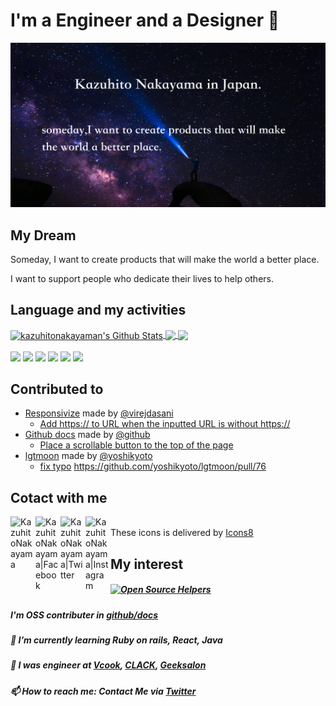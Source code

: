 # I'm a Engineer and a Designer 🙋‍
<img src="./images/Github_profile_img.png">

## My Dream
Someday, I want to create products that will make the world a better place.

I want to support people who dedicate their lives to help others.

## Language and my activities
<a href="https://github.com/anuraghazra/github-readme-stats">
  <img align="center" alt="kazuhitonakayaman's Github Stats" src="https://github-readme-stats.vercel.app/api?username=kazuhitonakayama&show_icons=true&hide_border=true&count_private=true&include_all_commits=true&bg_color=30,e96443,904e95&title_color=fff&text_color=fff&icon_color=fff" />
</a>
<a href="https://github.com/anuraghazra/github-readme-stats">
  <img align="center" src="https://github-readme-stats.anuraghazra1.vercel.app/api/top-langs/?username=kazuhitonakayama&hide_border=true&layout=compact&bg_color=30,e96443,904e95&title_color=fff&text_color=fff&icon_color=fff"" />
</a>
<a href="https://github.com/anuraghazra/github-readme-stats">
  <img align="center" src="https://github-profile-trophy.vercel.app/?username=kazuhitonakayama&theme=monokai" />
</a>

<br>
<br>
<span><img width="30px" src="https://img.icons8.com/dusk/128/000000/html-5.png"/></span>
<span><img width="30px" src="https://img.icons8.com/dusk/64/000000/css3.png"/></span>
<span><img width="30px" src="https://img.icons8.com/dusk/64/000000/javascript.png"/></span>
<span><img width="30px" src="https://img.icons8.com/dusk/128/000000/wordpress.png"/></span>
<span><img width="30px" src="https://img.icons8.com/bubbles/100/000000/react.png"/></span>
<span><img width="30px" src="https://img.icons8.com/dusk/128/000000/java-coffee-cup-logo.png"/></span>

                                                                   

## Contributed to 

- [Responsivize](https://github.com/virejdasani/Responsivize) made by [@virejdasani](https://github.com/virejdasani)  
  - [Add https:// to URL when the inputted URL is without https://](https://github.com/virejdasani/Responsivize/pull/9)
- [Github docs](https://github.com/github/docs) made by [@github](https://github.com/github)
  - [Place a scrollable button to the top of the page](https://github.com/github/docs/pull/2243)
- [lgtmoon](https://github.com/yoshikyoto/lgtmoon) made by [@yoshikyoto](https://github.com/yoshikyoto)
  - [fix typo](https://github.com/yoshikyoto/lgtmoon/pull/76)
https://github.com/yoshikyoto/lgtmoon/pull/76
                                                                              
## Cotact with me

<a href="https://k-creative.tech"><img align="left" alt="KazuhitoNakayama" width="40px" src="https://img.icons8.com/clouds/100/000000/globe.png" /></a>
<a href="https://www.facebook.com/profile.php?id=100017914184991"><img align="left" alt="KazuhitoNakayama|Facebook" width="40px" src="https://img.icons8.com/clouds/100/000000/facebook-new.png" /></a>
<a href="https://twitter.com/facultyoflaw11"><img align="left" alt="KazuhitoNakayama|Twitter" width="40px" src="https://img.icons8.com/clouds/100/000000/twitter.png" /></a>
<a href="https://www.instagram.com/kazuhito_nakayama/"><img align="left" alt="KazuhitoNakayama|Instagram" width="40px" src="https://img.icons8.com/clouds/100/000000/instagram-new.png" /></a>
<br>
These icons is delivered by [Icons8](https://icons8.com/)

## My interest

##### [![Open Source Helpers](https://www.codetriage.com/rails/rails/badges/users.svg)](https://www.codetriage.com/rails/rails)
##### I'm OSS contributer in [github/docs](https://github.com/github/docs/)
##### 🌱 I’m currently learning Ruby on rails, React, Java
#####  👯 I was engineer at [Vcook](https://vcook.jp/), [CLACK](https://clack.ne.jp/), [Geeksalon](https://geek-salon.com/)
#####  📫 How to reach me: Contact Me via [Twitter](https://twitter.com/candle_hub)
